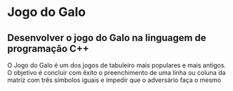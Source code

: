 # Jogo do Galo
## Desenvolver o jogo do Galo na linguagem de programação C++
O Jogo do Galo é um dos jogos de tabuleiro mais populares e mais antigos. O objetivo é  concluir com êxito o preenchimento de uma linha ou coluna da matriz com três símbolos  iguais e impedir que o adversário faça o mesmo

